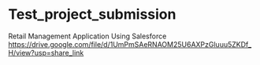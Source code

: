 # Test_project_submission
Retail Management Application Using Salesforce
https://drive.google.com/file/d/1UmPmSAeRNAOM25U6AXPzGluuu5ZKDf_H/view?usp=share_link
